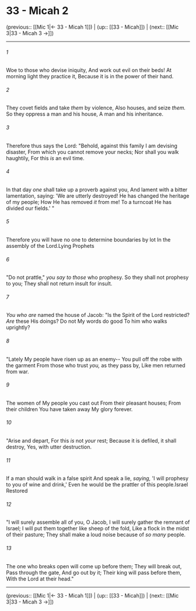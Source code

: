 # 33 - Micah 2

(previous:: [[Mic 1|← 33 - Micah 1]]) | (up:: [[33 - Micah]]) | (next:: [[Mic 3|33 - Micah 3 →]])

***


###### 1 
Woe to those who devise iniquity, And work out evil on their beds! At morning light they practice it, Because it is in the power of their hand. 

###### 2 
They covet fields and take _them_ by violence, Also houses, and seize _them._ So they oppress a man and his house, A man and his inheritance. 

###### 3 
Therefore thus says the Lord: "Behold, against this family I am devising disaster, From which you cannot remove your necks; Nor shall you walk haughtily, For this _is_ an evil time. 

###### 4 
In that day _one_ shall take up a proverb against you, And lament with a bitter lamentation, saying: 'We are utterly destroyed! He has changed the heritage of my people; How He has removed _it_ from me! To a turncoat He has divided our fields.' " 

###### 5 
Therefore you will have no one to determine boundaries by lot In the assembly of the Lord.Lying Prophets 

###### 6 
"Do not prattle," _you say to those_ who prophesy. So they shall not prophesy to you; They shall not return insult for insult. 

###### 7 
_You who are_ named the house of Jacob: "Is the Spirit of the Lord restricted? _Are_ these His doings? Do not My words do good To him who walks uprightly? 

###### 8 
"Lately My people have risen up as an enemy-- You pull off the robe with the garment From those who trust _you,_ as they pass by, Like men returned from war. 

###### 9 
The women of My people you cast out From their pleasant houses; From their children You have taken away My glory forever. 

###### 10 
"Arise and depart, For this _is_ not _your_ rest; Because it is defiled, it shall destroy, Yes, with utter destruction. 

###### 11 
If a man should walk in a false spirit And speak a lie, _saying,_ 'I will prophesy to you of wine and drink,' Even he would be the prattler of this people.Israel Restored 

###### 12 
"I will surely assemble all of you, O Jacob, I will surely gather the remnant of Israel; I will put them together like sheep of the fold, Like a flock in the midst of their pasture; They shall make a loud noise because of _so many_ people. 

###### 13 
The one who breaks open will come up before them; They will break out, Pass through the gate, And go out by it; Their king will pass before them, With the Lord at their head."

***

(previous:: [[Mic 1|← 33 - Micah 1]]) | (up:: [[33 - Micah]]) | (next:: [[Mic 3|33 - Micah 3 →]])
